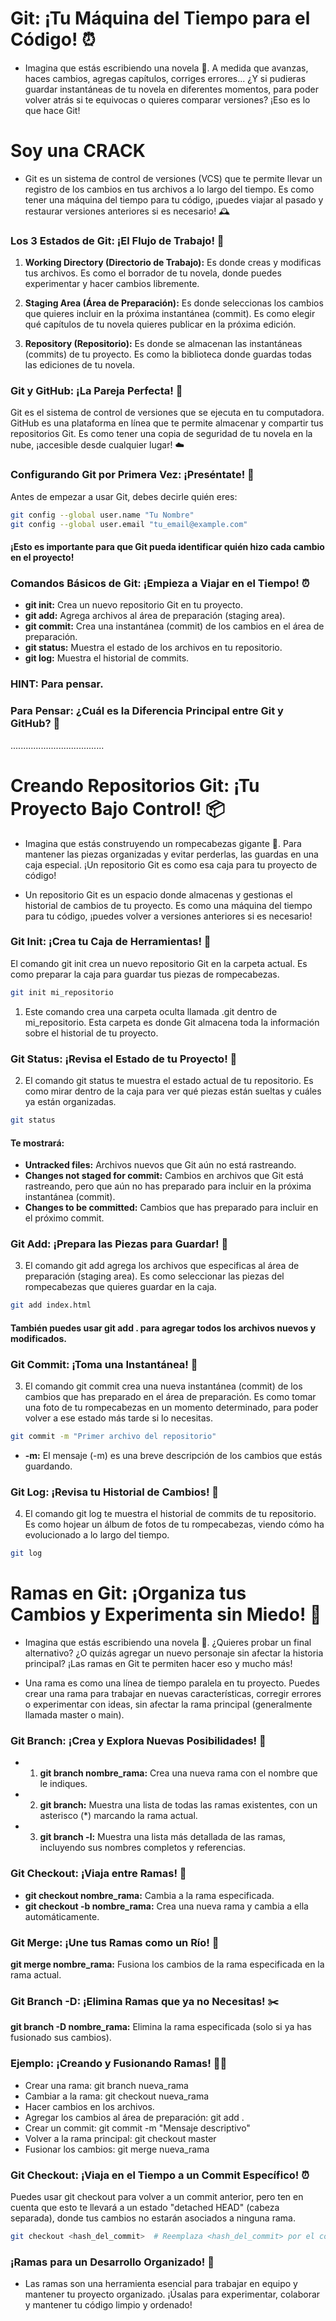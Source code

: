 # Git: ¡Tu Máquina del Tiempo para el Código! ⏰

- Imagina que estás escribiendo una novela 📖. A medida que avanzas, haces cambios, agregas capítulos, corriges errores... ¿Y si pudieras guardar instantáneas de tu novela en diferentes momentos, para poder volver atrás si te equivocas o quieres comparar versiones? ¡Eso es lo que hace Git!

# Soy una CRACK

- Git es un sistema de control de versiones (VCS) que te permite llevar un registro de los cambios en tus archivos a lo largo del tiempo. Es como tener una máquina del tiempo para tu código, ¡puedes viajar al pasado y restaurar versiones anteriores si es necesario! 🕰️

### Los 3 Estados de Git: ¡El Flujo de Trabajo! 🌊
1. **Working Directory (Directorio de Trabajo):** Es donde creas y modificas tus archivos. Es como el borrador de tu novela, donde puedes experimentar y hacer cambios libremente.

2. **Staging Area (Área de Preparación):** Es donde seleccionas los cambios que quieres incluir en la próxima instantánea (commit). Es como elegir qué capítulos de tu novela quieres publicar en la próxima edición.

3. **Repository (Repositorio):** Es donde se almacenan las instantáneas (commits) de tu proyecto. Es como la biblioteca donde guardas todas las ediciones de tu novela.

### Git y GitHub: ¡La Pareja Perfecta! 👫
Git es el sistema de control de versiones que se ejecuta en tu computadora. GitHub es una plataforma en línea que te permite almacenar y compartir tus repositorios Git. Es como tener una copia de seguridad de tu novela en la nube, ¡accesible desde cualquier lugar! ☁️

### Configurando Git por Primera Vez: ¡Preséntate! 👤
Antes de empezar a usar Git, debes decirle quién eres:

```bash
git config --global user.name "Tu Nombre"
git config --global user.email "tu_email@example.com"
```

#### ¡Esto es importante para que Git pueda identificar quién hizo cada cambio en el proyecto!

### Comandos Básicos de Git: ¡Empieza a Viajar en el Tiempo! ⏰
- **git init:** Crea un nuevo repositorio Git en tu proyecto.
- **git add:** Agrega archivos al área de preparación (staging area).
- **git commit:** Crea una instantánea (commit) de los cambios en el área de preparación.
- **git status:** Muestra el estado de los archivos en tu repositorio.
- **git log:** Muestra el historial de commits.


### **HINT: Para pensar.**

### Para Pensar: ¿Cuál es la Diferencia Principal entre Git y GitHub? 🤔

.....................................



# Creando Repositorios Git: ¡Tu Proyecto Bajo Control! 📦
- Imagina que estás construyendo un rompecabezas gigante 🧩. Para mantener las piezas organizadas y evitar perderlas, las guardas en una caja especial. ¡Un repositorio Git es como esa caja para tu proyecto de código!

- Un repositorio Git es un espacio donde almacenas y gestionas el historial de cambios de tu proyecto. Es como una máquina del tiempo para tu código, ¡puedes volver a versiones anteriores si es necesario!

### Git Init: ¡Crea tu Caja de Herramientas! 🧰
El comando git init crea un nuevo repositorio Git en la carpeta actual. Es como preparar la caja para guardar tus piezas de rompecabezas.

```bash
git init mi_repositorio
```

1. Este comando crea una carpeta oculta llamada .git dentro de mi_repositorio. Esta carpeta es donde Git almacena toda la información sobre el historial de tu proyecto.

### Git Status: ¡Revisa el Estado de tu Proyecto! 👀
2. El comando git status te muestra el estado actual de tu repositorio. Es como mirar dentro de la caja para ver qué piezas están sueltas y cuáles ya están organizadas.

```bash
git status
```

#### Te mostrará:

- **Untracked files:** Archivos nuevos que Git aún no está rastreando.
- **Changes not staged for commit:** Cambios en archivos que Git está rastreando, pero que aún no has preparado para incluir en la próxima instantánea (commit).
- **Changes to be committed:** Cambios que has preparado para incluir en el próximo commit.

### Git Add: ¡Prepara las Piezas para Guardar! 🧩
3. El comando git add agrega los archivos que especificas al área de preparación (staging area). Es como seleccionar las piezas del rompecabezas que quieres guardar en la caja.

```bash
git add index.html
```

#### También puedes usar git add . para agregar todos los archivos nuevos y modificados.

### Git Commit: ¡Toma una Instantánea! 📸
3. El comando git commit crea una nueva instantánea (commit) de los cambios que has preparado en el área de preparación. Es como tomar una foto de tu rompecabezas en un momento determinado, para poder volver a ese estado más tarde si lo necesitas.

```bash
git commit -m "Primer archivo del repositorio"
```

- **-m:** El mensaje (-m) es una breve descripción de los cambios que estás guardando.

### Git Log: ¡Revisa tu Historial de Cambios! 📖
4. El comando git log te muestra el historial de commits de tu repositorio. Es como hojear un álbum de fotos de tu rompecabezas, viendo cómo ha evolucionado a lo largo del tiempo.

```bash
git log
```

# Ramas en Git: ¡Organiza tus Cambios y Experimenta sin Miedo! 🌳
- Imagina que estás escribiendo una novela 📖. ¿Quieres probar un final alternativo? ¿O quizás agregar un nuevo personaje sin afectar la historia principal? ¡Las ramas en Git te permiten hacer eso y mucho más!

- Una rama es como una línea de tiempo paralela en tu proyecto. Puedes crear una rama para trabajar en nuevas características, corregir errores o experimentar con ideas, sin afectar la rama principal (generalmente llamada master o main).

### Git Branch: ¡Crea y Explora Nuevas Posibilidades! 🌿
- 1. **git branch nombre_rama:** Crea una nueva rama con el nombre que le indiques.
- 2. **git branch:** Muestra una lista de todas las ramas existentes, con un asterisco (*) marcando la rama actual.
- 3. **git branch -l:** Muestra una lista más detallada de las ramas, incluyendo sus nombres completos y referencias.

### Git Checkout: ¡Viaja entre Ramas! 🚂

- **git checkout nombre_rama:** Cambia a la rama especificada.
- **git checkout -b nombre_rama:** Crea una nueva rama y cambia a ella automáticamente.

### Git Merge: ¡Une tus Ramas como un Río! 🌊
**git merge nombre_rama:** Fusiona los cambios de la rama especificada en la rama actual.

### Git Branch -D: ¡Elimina Ramas que ya no Necesitas! ✂️
**git branch -D nombre_rama:** Elimina la rama especificada (solo si ya has fusionado sus cambios).

### Ejemplo: ¡Creando y Fusionando Ramas! 🌳🔀
- Crear una rama: git branch nueva_rama
- Cambiar a la rama: git checkout nueva_rama
- Hacer cambios en los archivos.
- Agregar los cambios al área de preparación: git add .
- Crear un commit: git commit -m "Mensaje descriptivo"
- Volver a la rama principal: git checkout master
- Fusionar los cambios: git merge nueva_rama

### Git Checkout: ¡Viaja en el Tiempo a un Commit Específico! ⏰
Puedes usar git checkout para volver a un commit anterior, pero ten en cuenta que esto te llevará a un estado "detached HEAD" (cabeza separada), donde tus cambios no estarán asociados a ninguna rama.

```bash
git checkout <hash_del_commit>  # Reemplaza <hash_del_commit> por el código del commit
```
### ¡Ramas para un Desarrollo Organizado! 🌳
- Las ramas son una herramienta esencial para trabajar en equipo y mantener tu proyecto organizado. ¡Úsalas para experimentar, colaborar y mantener tu código limpio y ordenado!